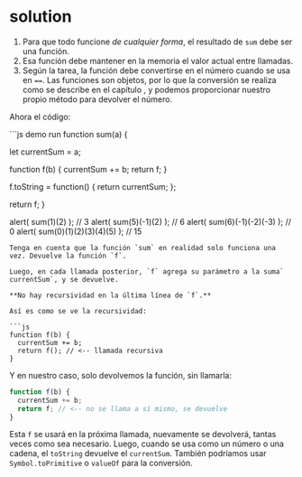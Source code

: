 # solution

1. Para que todo funcione _de cualquier forma_, el resultado de `sum` debe ser una función.
2. Esa función debe mantener en la memoria el valor actual entre llamadas.
3. Según la tarea, la función debe convertirse en el número cuando se usa en `==`. Las funciones son objetos, por lo que la conversión se realiza como se describe en el capítulo , y podemos proporcionar nuestro propio método para devolver el número.

Ahora el código:

\`\`\`js demo run function sum\(a\) {

let currentSum = a;

function f\(b\) { currentSum += b; return f; }

f.toString = function\(\) { return currentSum; };

return f; }

alert\( sum\(1\)\(2\) \); // 3 alert\( sum\(5\)\(-1\)\(2\) \); // 6 alert\( sum\(6\)\(-1\)\(-2\)\(-3\) \); // 0 alert\( sum\(0\)\(1\)\(2\)\(3\)\(4\)\(5\) \); // 15

```text
Tenga en cuenta que la función `sum` en realidad solo funciona una vez. Devuelve la función `f`.

Luego, en cada llamada posterior, `f` agrega su parámetro a la suma` currentSum`, y se devuelve.

**No hay recursividad en la última línea de `f`.**

Así es como se ve la recursividad:

```js
function f(b) {
  currentSum += b;
  return f(); // <-- llamada recursiva
}
```

Y en nuestro caso, solo devolvemos la función, sin llamarla:

```javascript
function f(b) {
  currentSum += b;
  return f; // <-- no se llama a sí mismo, se devuelve
}
```

Esta `f` se usará en la próxima llamada, nuevamente se devolverá, tantas veces como sea necesario. Luego, cuando se usa como un número o una cadena, el `toString` devuelve el `currentSum`. También podríamos usar `Symbol.toPrimitive` o `valueOf` para la conversión.

